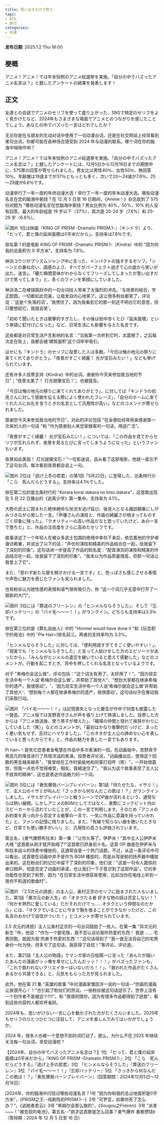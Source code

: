 ```yaml
---
title: 思い出すだけで笑う
tags: 
- ACG
- 排行
categories:
- 动漫
---
```


**发布日期**: 2025.1.2 Thu 18:00

## 梗概
アニメ！アニメ！では年末恒例のアニメ総選挙を実施。「自分の中でバズったアニメ名言は？」と題したアンケートの結果を発表します！

## 正文
友達との会話でアニメのセリフを使って盛り上がった、SNSで特定のセリフをよく見かけたなど、2024年もさまざまな場面でアニメとのつながりを感じたことでしょう。あなたの中でバズった一言はどれでしたか？

无论你是在与朋友的生动对话中使用了一句动漫台词，还是在社交网站上经常看到某句台词，你都可能在各种场合感受到 2024 年与动漫的联系。哪个词在你的脑海中嗡嗡作响？

アニメ！アニメ！では年末恒例のアニメ総選挙を実施。「自分の中でバズったアニメ名言は？」と題したアンケートには、12月5日から12月16日までの期間中に、575票の回答が寄せられました。男女比は男性40％、女性50％、無回答10％。年齢層は19歳までが37％ともっとも多く、次いで20～24歳が7.6％、25～29歳が6.6％です。

动漫举行了一年一度的年终动漫大选！举行了一年一度的年末动漫大选。哪些动漫名言在您的脑海中萦绕？在 12 月 5 日至 16 日期间，《Anime！》杂志收到了 575 份对题为 "哪些动漫名言在您脑海中萦绕？男女比例为 40%，50%，10% 的人没有回答。最大的年龄组是 19 岁以下（37%），其次是 20-24 岁（7.6%）和 25-29 岁（6.6%）。


![图片](https://animeanime.jp/imgs/zoom/731394.jpg)
1位は映画『KING OF PRISM -Dramatic PRISM.1-』（キンドラ）より、「だって、君と僕の延床面積は0平米だから」。支持率は7.8％です。

排名第 1 的是电影 KING OF PRISM -Dramatic PRISM.1-（Kindra）中的 "因为你我的总面积为 0 平方米"。支持率为 7.8%。

神浜コウジがプリズムジャンプ中に言った、インパクトの強すぎるセリフ。「シーンとの兼ね合い、語感のよさ、すべてがパーフェクト過ぎて心の底から笑いが出た。迷言」、「観た瞬間意味がわからなくてフリーズしてしまったが思い出すだけで笑ってしまう」と、多くのファンを笑顔にしていました。

神浜浩二在棱镜跳跃中的一句台词给人带来了太强烈的冲击。'与场景的结合，字正腔圆，一切都如此完美，让我发自内心地笑了。这让很多粉丝都笑了，评论说：'这是个失落的词'，'我愣住了，因为我看到它的那一刻还不明白它的意思，但只要想起它，我就会笑'。

「初めて聞いたときは衝撃的すぎたし、その後は街中歩くたび『延床面積』という単語に釘付けになった」など、日常生活にも影響を与えた名言です。

这些都是对日常生活产生影响的名言："当我第一次听到它时，太震撼了，之后每次走在街上，我都会被'建筑面积'这个词牢牢吸引。

ほかにも『キンドラ』のセリフに投票した人は多数。「今日は俺の地元の祭りに来てくれてありがとう」、「夜景がすごく綺麗！ 光が宝石みたい！」なども挙げられています。

还有许多人投票支持《Kindra》中的台词。谢谢你今天来参加我当地的节日"；"夜景太美了！ 灯光就像宝石！'。也被提及。

「今日は俺の地元の祭りに来てくれてありがとう」、に対しては「キンドラの初見さんに対して感謝を伝える際によく使われたフレーズ」、「自分のホームに来てくれた人にお礼を言うときの名言として汎用性が高い」などのコメントが寄せられました。

感谢您今天来参加我当地的节日"，对此的评论包括 "在金德拉经常用来感谢第一次来的人的一句话 "和 "作为感谢别人来您家做客的一句话，用途广泛"。

「夜景がすごく綺麗！ 光が宝石みたい！」については、「この作品を見てからセリフが忘れられず、夜景を見るたびに言ってしまうようになった」というファンもいます。

夜景如此美丽！ 灯光就像宝石！"一位影迷说，自从看了这部电影，他就一直忘不了这句台词，每次看到夜景都会说上一句。


![图片](https://animeanime.jp/imgs/zoom/731395.jpg)
2位は『逃げ上手の若君』の第1回「5月22日」に登場した、北条時行の「こら　死んだらどうする」。支持率は4.1％でした。

排在第二位的是北条时行的 "Korara korai dakara no koto dakara"，这首歌出现在 5 月 22 日播出的《逃离少爷》第一集中。支持率为 4.1%。

大勢の武士に囲まれた絶体絶命な状況を逃げ延び、後見人となる諏訪頼重にしがみつきながら発した一言。「声優さんの演技と、作画の綺麗さが相まってものすごく印象に残った」、「クオリティーの高い作品だなと思っていたけど、あの一言で堕ちた」と、作品の注目度をさらに高めたセリフです。

故事讲述了一个年轻人在被众多武士包围的绝境中幸存下来后，依恋着他的守护者诹访赖重，并说出了以下的话："声优的演技和精美的作品结合在一起，给我留下了深刻的印象"。这句话进一步提高了作品的知名度："配音演员的演技和精美的作品结合在一起，给我留下了深刻的印象"，"我本以为作品质量很高，但那一句话让我爱上了它"。

また、「思わず新たな扉を開きかける一言です」と、色っぽさも感じさせる表情や声色に魅力を感じたファンも見られました。

也有粉丝认为她性感的表情和语气很有吸引力，称 "这一个词几乎无意中打开了一扇新的大门"。


![图片](https://animeanime.jp/imgs/zoom/731400.jpg)
3位には『葬送のフリーレン』の「ヒンメルならそうした」、そして『忘却バッテリー』の「パイ毛～～～！！」がランクイン。どちらも支持率は3.3％です。

排在第三位的是《葬礼自由人》中的 "Himmel would have done it "和《玩忽职守的电池》中的 "Pie Hair~!排名前三。两者的支持率均为 3.3%。

「ヒンメルならそうした」に対しては、「便利用語すぎてすごく使いやすい！」、「現実でも『ヒンメルならそうした』と言って人助けをした方のエピソードがあったから」、「みんながヒンメルの遺志を継いでいると思えて感動した」などのコメントが。行動を起こすとき、背中を押してくれる名言となっているようです。

对于 "希梅尔会这么做"，评论包括："这个词太有用了，太好用了！"、"因为现实生活中有一个人说'希梅尔会这么做'，并帮助了其他人"、"想到大家都在继承希梅尔的遗产，我很感动"。'、'因为现实生活中有一个人说'希梅尔就会这么做'并帮助了其他人'、'想到每个人都在继承希梅尔的遗产，我很感动'。这句话似乎在推动我们采取行动。


![图片](https://animeanime.jp/imgs/zoom/731399.jpg)
「パイ毛～～～！！」は記憶喪失となった要圭が作中で何度も披露した一発芸。アニメ版では宮野真守さんが声を張り上げて熱演しました。投票した方からは「アニメ放送後、使う男子が増えた」、「職場の仲間と隠れて挨拶がわりにしていました（笑）」などのコメントが。「最初はかなり衝撃的だっけど、まったく悪い気もせず、反対にハマりました」、「このネタが主人公の諦めない心を表していると思ったからです」と、作品の魅力を表した一言でもあります。

Pi hair~！是失忆症患者金龟慧在作品中多次表演的一招。在动画版中，宫野真守用高亢的嗓音进行了热情洋溢的表演。投票者评论说，"动画播出后，使用这个招数的男生越来越多"，"我曾经在工作时偷偷地和同事打招呼（笑）"。一开始很震惊，但我一点也不觉得难受，相反，我被迷住了"，"我认为这个故事表现了主人公不放弃的精神"，这也是表达作品魅力的一个词。


![图片](https://animeanime.jp/imgs/zoom/731397.jpg)
5位には『勇気爆発バーンブレイバーン』第1話「待たせたな、イサミ！」で、主人公のイサミが叫んだ「さっきから何なんだこの歌は！？」がランクインしました。イサミがブレイバーンと戦うシーンでOP曲が流れるという、通常ならば熱い展開。しかしアニメのBGMとしてではなく、実際にコックピット内のスピーカーから流れていたことが、この一言で判明します。そのため「アニメのお約束を真っ向から否定する衝撃の一言で、一気に作品に意識を持っていかれた」と、ファンの記憶に残りました。また、「有線で知らない曲を聴いたときなど、日常でも使い勝手がいい」と、汎用性の高さも評価されています。

第五名，《勇气爆燃布拉本》第一集："让你久等了，伊萨米！"其中主人公伊萨米大喊 "这首歌从刚才就开始唱了!"这首歌已跻身前十名。这首 OP 曲是在伊萨米与布拉本战斗的场景中播放的，这通常会是一个热门话题。不过，从这一条评论中可以看出，这首歌在动画中并不是作为 BGM 播放的，而是从驾驶舱的扬声器中播放出来的。这在粉丝们的记忆中留下了深刻的印象，他们说："这是一句令人震惊的单口相声，彻底否定了动画的承诺，也让我们一下子意识到了这部作品"。它的多功能性也受到了称赞，因为 "在日常生活中很容易使用，比如当你在电线上听到一首你不知道的歌曲时"。


![图片](https://animeanime.jp/imgs/zoom/731398.jpg)
『2.5次元の誘惑』の主人公、奥村正宗のセリフに励まされた人もいました。第1話「異次元の新入生」の「オタクたる者 好きな物の話は否定しない！！ 『何かを熱烈に愛している』ただそれだけでっ……オタクという仲間なのだから」には、「オタクでいることに今まで胸を張ることができなかったけど、この名言のおかげで自信がついた！」とコメントが寄せられています。

2.5 次元的诱惑》主人公奥村正宗的一句台词鼓励了一些人。在第一集 "异次元的新生 "中，他说："作为一个御宅族，我不否认谈论我所热爱的东西！ 我是 ...... 宅男同胞，就因为我'热衷于热爱的东西'！"这句话得到了 "我一直无法将自己的宅男身份一吐为快，但多亏了这句话，我获得了自信！"等评论。评论道。

また、第21話「主人公の物語」でマンガ家の日枯陽一に言った「あんたが描いたあんたの漫画がッッ俺を幸せにしたんだッッ！！！」がバズったファンも。「これで救われないクリエイターはいないだろ！！」、「救われた作品がたくさんあるから共感できる」と、元気をもらった方が見られました。

此外，他在第 21 集 "英雄的故事 "中对漫画家雏田洋一说的一句话--"你画的漫画让我很开心！！"也引起了粉丝们的热议。一些粉丝被这句话逗乐了。世界上没有一个创作者不是被这个!!!!"。和 "我很同情你，因为有很多作品都得到了拯救"，看到这些内容的人都欢呼雀跃。

2024年も、思いがけない一言に心を動かされた方がたくさんいました。2025年もセリフのひとつひとつに注目して、アニメを楽しんでみてはいかがでしょうか。

2024 年，很多人也被一个意想不到的词打动了，那么，为什么不在 2025 年继续关注每一句台词，享受动漫呢？

【2024年、自分の中でバズったアニメ名言は？】1位 「だって、君と僕の延床面積は0平米だから」『KING OF PRISM -Dramatic PRISM.1-』2位 「こら　死んだらどうする」『逃げ上手の若君』3位 「ヒンメルならそうした」『葬送のフリーレン』3位 「パイ毛～～～！！」『忘却バッテリー』5位 「さっきから何なんだこの歌は！？」『勇気爆発バーンブレイバーン』（回答期間：2024年12月5日～12月16日）

[2024年，你的脑海中闪现过哪些动漫名言？1号 "因为你和我的总占地面积是0平方米"，《PRISM之王--戏剧性的PRISM.1--》2号 "可罗亚，如果你死了怎么办？"，《逃脱者若云》3号 "希姆尔会那么做的"，《Sougou之Freiren》3号 "派发~~~！"被忽视的电池》，第五名--"刚才这首歌是怎么回事？勇气爆炸 勇敢燃烧》（答辩期：2024 年 12 月 5 日至 16 日）


